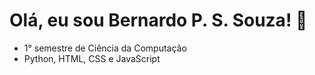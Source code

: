 # Olá, eu sou Bernardo P. S. Souza! 👋
- 1° semestre de Ciência da Computação
- Python, HTML, CSS e JavaScript

<!--
**BEp0/BEp0** is a ✨ _special_ ✨ repository because its `README.md` (this file) appears on your GitHub profile.

Here are some ideas to get you started:

- 🔭 I’m currently working on ...
- 🌱 I’m currently learning ...
- 👯 I’m looking to collaborate on ...
- 🤔 I’m looking for help with ...
- 💬 Ask me about ...
- 📫 How to reach me: linkden
-->

